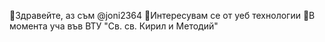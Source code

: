 👋Здравейте, аз съм @joni2364
👀Интересувам се от уеб технологии
🌱В момента уча във ВТУ "Св. св. Кирил и Методий"
